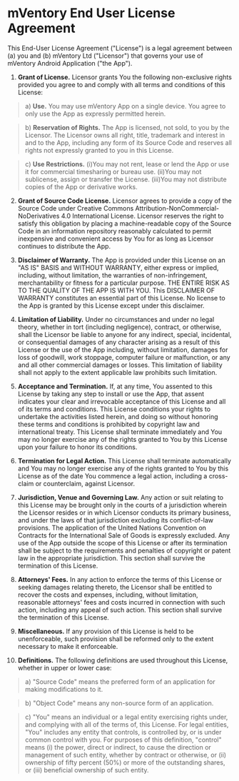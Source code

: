 # mVentory End User License Agreement

This End-User License Agreement ("License") is a legal agreement between (a) you and (b) mVentory Ltd ("Licensor") that governs your use of mVentory Android Application ("the App").

1) **Grant of License.** Licensor grants You the following non-exclusive rights provided you agree to and comply with all terms and conditions of this License:

> a) **Use.** You may use mVentory App on a single device. You agree to only use the App as expressly permitted herein. 

> b) **Reservation of Rights.** The App is licensed, not sold, to you by the Licensor. The Licensor owns all right, title, trademark and interest in and to the App, including any form of its Source Code and reserves all rights not expressly granted to you in this License.

> c) **Use Restrictions.** (i)You may not rent, lease or lend the App or use it for commercial timesharing or bureau use. (ii)You may not sublicense, assign or transfer the License. (iii)You may not distribute copies of the App or derivative works.

2) **Grant of Source Code License.** Licensor agrees to provide a copy of the Source Code under Creative Commons Attribution-NonCommercial-NoDerivatives 4.0 International License. Licensor reserves the right to satisfy this obligation by placing a machine-readable copy of the Source Code in an information repository reasonably calculated to permit inexpensive and convenient access by You for as long as Licensor continues to distribute the App. 

3) **Disclaimer of Warranty.** The App is provided under this License on an "AS IS" BASIS and WITHOUT WARRANTY, either express or implied, including, without limitation, the warranties of non-infringement, merchantability or fitness for a particular purpose. THE ENTIRE RISK AS TO THE QUALITY OF THE APP IS WITH YOU. This DISCLAIMER OF WARRANTY constitutes an essential part of this License. No license to the App is granted by this License except under this disclaimer.

4) **Limitation of Liability.** Under no circumstances and under no legal theory, whether in tort (including negligence), contract, or otherwise, shall the Licensor be liable to anyone for any indirect, special, incidental, or consequential damages of any character arising as a result of this License or the use of the App including, without limitation, damages for loss of goodwill, work stoppage, computer failure or malfunction, or any and all other commercial damages or losses. This limitation of liability shall not apply to the extent applicable law prohibits such limitation.

5) **Acceptance and Termination.** If, at any time, You assented to this License by taking any step to install or use the App, that assent indicates your clear and irrevocable acceptance of this License and all of its terms and conditions. This License conditions your rights to undertake the activities listed herein, and doing so without honoring these terms and conditions is prohibited by copyright law and international treaty. This License shall terminate immediately and You may no longer exercise any of the rights granted to You by this License upon your failure to honor its conditions.

6) **Termination for Legal Action.** This License shall terminate automatically and You may no longer exercise any of the rights granted to You by this License as of the date You commence a legal action, including a cross-claim or counterclaim, against Licensor.

7) **Jurisdiction, Venue and Governing Law.** Any action or suit relating to this License may be brought only in the courts of a jurisdiction wherein the Licensor resides or in which Licensor conducts its primary business, and under the laws of that jurisdiction excluding its conflict-of-law provisions. The application of the United Nations Convention on Contracts for the International Sale of Goods is expressly excluded. Any use of the App outside the scope of this License or after its termination shall be subject to the requirements and penalties of copyright or patent law in the appropriate jurisdiction. This section shall survive the termination of this License.

8) **Attorneys' Fees.** In any action to enforce the terms of this License or seeking damages relating thereto, the Licensor shall be entitled to recover the costs and expenses, including, without limitation, reasonable attorneys' fees and costs incurred in connection with such action, including any appeal of such action. This section shall survive the termination of this License.

9) **Miscellaneous.** If any provision of this License is held to be unenforceable, such provision shall be reformed only to the extent necessary to make it enforceable.

10) **Definitions.** The following definitions are used throughout this License, whether in upper or lower case:

> a)  "Source Code" means the preferred form of an application for making modifications to it.

> b) "Object Code" means any non-source form of an application.

> c) "You" means an individual or a legal entity exercising rights under, and complying with all of the terms of, this License. For legal entities, "You" includes any entity that controls, is controlled by, or is under common control with you. For purposes of this definition, "control" means (i) the power, direct or indirect, to cause the direction or management of such entity, whether by contract or otherwise, or (ii) ownership of fifty percent (50%) or more of the outstanding shares, or (iii) beneficial ownership of such entity. 


